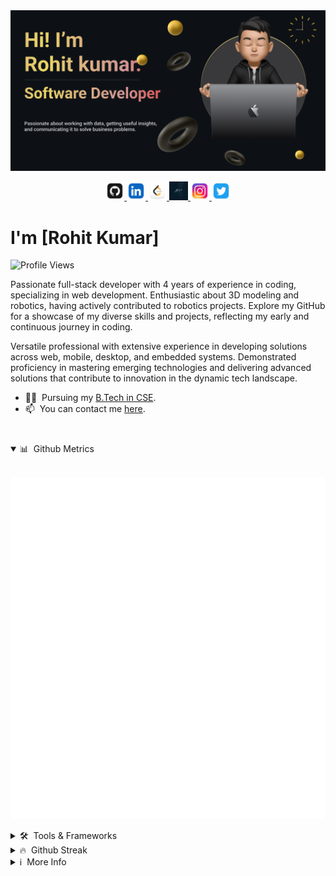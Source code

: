 <a href="https://www.rohitsaraf.in" target="_blank">
   <img src="./images/rohit-banner.png" >
</a>

<p align="center">

<a href="https://github.com/RohitKumar-tech" target="_blank">
    <img src="./images/github.png" height="30px">
</a>
<a href="https://www.linkedin.com/in/rohit-kumar-28aa94223/" target="_blank">
    <img src="./images/linkedin.png" height="30px">
</a>
<a href="https://leetcode.com/Rohit_kumar411/" target="_blank">
    <img src="./images/leetcode.png" height="30px">
</a>
<a href="https://www.rohitsaraf.in/#home" target="_blank">
    <img src="./images/sign.jpg" height="30px">
</a>
<a href="https://www.instagram.com/rohit_kumarrrrr_/" target="_blank">
    <img src="./images/ig.png" height="30px">
</a>
<a href="https://twitter.com/Rk5108Kumar" target="_blank">
    <img src="./images/twitter.png" height="30px">
</a>

</p>

# I'm [Rohit Kumar]

![Profile Views](https://komarev.com/ghpvc/?username=RohitKumar-tech&label=Profile%20views&color=0e75b6&style=flat)

Passionate full-stack developer with 4 years of experience in coding, specializing in web development. Enthusiastic about 3D modeling and robotics, having actively contributed to robotics projects. Explore my GitHub for a showcase of my diverse skills and projects, reflecting my early and continuous journey in coding.

Versatile professional with extensive experience in developing solutions across web, mobile, desktop, and embedded systems. Demonstrated proficiency in mastering emerging technologies and delivering advanced solutions that contribute to innovation in the dynamic tech landscape.

- 👨‍🎓 &nbsp;Pursuing my [B.Tech in CSE](https://www.srmist.edu.in).
- 📫 &nbsp;You can contact me [here](mailto:rohitkumar620200@gmail.com).

#

<details open>

<summary>📊 &nbsp;Github Metrics</summary>

<br>

![Metrics](github-metrics.svg)

</details>

<details>

<summary>🛠️ &nbsp;Tools & Frameworks</summary>

<br>

![Tools](https://skillicons.dev/icons?i=flutter,dart,go,kotlin,swift,html,c,python,cpp,rust,blender,github,tensorflow,git,aws,golang,javascript,react,linux,bash,gcp,flask,django,docker,css,java,mysql,nodejs,php,mongo,matlab,pytorch,r,sqlite,electron,ts,)

> These are some of the tools and frameworks that I have worked with. My expertise includes working on web, mobile, desktop, and embedded systems. I have utilized a wide range of technologies, including Python, Rust, C, C++, Java, JavaScript, HTML, CSS, React, React Native, Electron, Node.js, GCP, MongoDB, MySQL, Flutter, Shell Scripting, Git, Docker, UE5, AWS, Unity, Fusion 360, Blender, EAGLE, easyEDA, Arduino, Raspberry Pi, ESP32, ESP8266, STM32, among others.

</details>

<details>

<summary>🔥 &nbsp;Github Streak</summary>

<br>

[![GitHub Streak](https://streak-stats.demolab.com?user=RohitKumar-tech&theme=github-dark&border_radius=20)](https://git.io/streak-stats)

</details>

<details>

<summary>ℹ️ &nbsp;More Info</summary>

<br>

> Note: Passionate full-stack developer with 4 years of experience in coding, specializing in web development. Enthusiastic about 3D modeling and robotics, having actively contributed to robotics projects. Explore my GitHub for a showcase of my diverse skills and projects, reflecting my early and continuous journey in coding.

</details>
